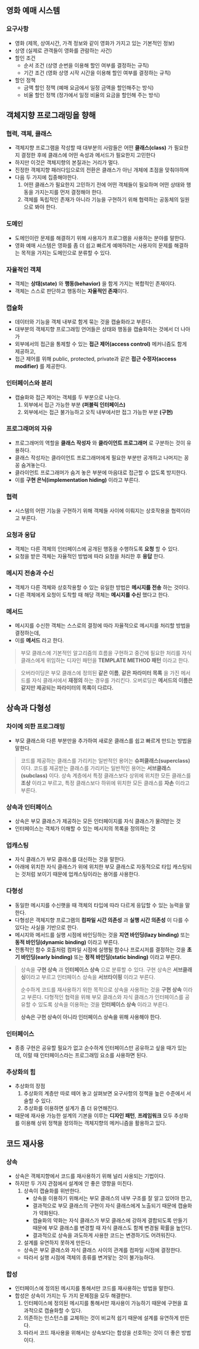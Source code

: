 ## 영화 예매 시스템
### 요구사항
- 영화 (제목, 상여시간, 가격 정보와 같이 영화가 가지고 있는 기본적인 정보)
- 상영 (실제로 관객들이 영화를 관람하는 사건)
- 할인 조건
  - 순서 조건 (상영 순번을 이용해 할인 여부를 결정하는 규칙)
  - 기간 조건 (영화 상영 시작 시간을 이용해 할인 여부를 결정하는 규칙)
- 할인 정책
  - 금액 할인 정책 (예매 요금에서 일정 금액을 할인해주는 방식)
  - 비율 할인 정책 (정가에서 일정 비율의 요금을 할인해 주는 방식)

## 객체지향 프로그래밍을 향해
### 협력, 객체, 클래스
- 객체지향 프로그램을 작성할 때 대부분의 사람들은 어떤 **클래스(class)** 가 필요한지 결정한 후에 클래스에 어떤 속성과 메서드가 필요한지 고민한다
- 하지만 이것은 객체지향의 본질과는 거리가 멀다.
- 진정한 객체지향 패러다임으로의 전환은 클래스가 아닌 개체에 초점을 맞춰야하며
- 다음 두 가지에 집중해야한다.
  1. 어떤 클래스가 필요한지 고민하기 전에 어떤 객체들이 필요하며 어떤 상태와 행동을 가지는지를 먼저 결정해야 한다.
  2. 객체를 독립적인 존재가 아니라 기능을 구현하기 위해 협력하는 공동체의 일원으로 봐야 한다.

### 도메인
- 도메인이란 문제를 해결하기 위해 사용자가 프로그램을 사용하는 분야를 말한다.
- 영화 예매 시스템은 영화를 좀 더 쉽고 빠르게 예매하려는 사용자의 문제를 해결하는 목적을 가지는 도메인으로 분류할 수 있다.

### 자율적인 객체
- 객체는 **상태(state)** 와 **행동(behavior)** 을 함게 가지는 복합적인 존재이다.
- 객체는 스스로 판단하고 행동하는 **자율적인 존재**이다.

### 캡슐화
- 데이터와 기능을 객체 내부로 함게 묶는 것을 캡슐화라고 부른다.
- 대부분의 객체지향 프로그래밍 언어들은 상태와 행동을 캡슐화하는 것에서 더 나아가
- 외부에서의 접근을 통제할 수 있는 **접근 제어(access control)** 메커니즘도 함게 제공하고,
- 접근 제어를 위해 public, protected, private과 같은 **접근 수정자(access modifier)** 를 제공한다.

### 인터페이스와 분리
- 캡슐화와 접근 제어는 객체를 두 부분으로 나눈다.
  1. 외부에서 접근 가능한 부분 **(퍼블릭 인터페이스)**
  2. 외부에서는 접근 불가능하고 오직 내부에서만 접그 가능한 부분 **(구현)**

### 프로그래머의 자유
- 프로그래머의 역할을 **클래스 작성자** 와 **클라이언트 프로그래머** 로 구분하는 것이 유용하다.
- 클래스 작성자는 클라이언트 프로그래머에게 필요한 부분만 공개하고 나머지는 꽁꽁 숨겨놓는다.
- 클라이언트 프로그래머가 숨겨 놓은 부분에 마음대로 접근할 수 없도록 방지한다.
- 이를 **구현 은닉(implementation hiding)** 이라고 부른다.

### 협력
- 시스템의 어떤 기능을 구현하기 위해 객체들 사이에 이뤄지는 상호작용을 협력이라고 부른다.

### 요청과 응답
- 객체는 다른 객체의 인터페이스에 공개된 행동을 수행하도록 **요청** 할 수 있다.
- 요청을 받은 객체는 자율적인 방법에 따라 요청을 처리한 후 **응답** 한다.

### 메시지 전송과 수신
- 객체가 다른 객체와 상호작용할 수 있는 유일한 방법은 **메시지를 전송** 하는 것이다.
- 다른 객체에게 요청이 도착할 때 해당 객체는 **메시지를 수신** 했다고 한다.

### 메서드
- 메시지를 수신한 객체는 스스로의 결정에 따라 자율적으로 메시지를 처리할 방법을 결정하는데,
- 이를 **메서드** 라고 한다.

> 부모 클래스에 기본적인 알고리즘의 흐름을 구현하고
> 중간에 필요한 처리를 자식 클래스에게 위임하는 디자인 패턴을
> **TEMPLATE METHOD 패턴** 이라고 한다.

> 오버라이딩은 부모 클래스에 정의된 **같은 이름**, **같은 파라미터 목록** 을 가진 메서드를 자식 클래서에서 **재정의** 하는 경우를 가리킨다.
> 오버로딩은 **메서드의 이름은 같지만 제공되는 파라미터의 목록이 다르다.**

## 상속과 다형성
### 차이에 의한 프로그래밍
- 부모 클래스와 다른 부분만을 추가하여 새로운 클래스를 쉽고 빠르게 만드는 방법을 말한다.

> 코드를 제공하는 클래스를 가리키는 일반적인 용어는 **슈퍼클래스(superclass)** 이다.
> 코드를 제공받는 클래스를 가리키는 일반적인 용어는 **서브클래스(subclass)** 이다.
> 상속 계층에서 특정 클래스보다 상위에 위치한 모든 클래스를 **조상** 이라고 부르고,
> 특정 클래스보다 하위에 위치한 모든 클래스를 **자손** 이라고 부른다.

### 상속과 인터페이스
- 상속은 부모 클래스가 제공하는 모든 인터페이지를 자식 클래스가 물려받는 것
- 인터페이스는 객체가 이해할 수 있는 메시지의 목록을 정의하는 것

### 업캐스팅
- 자식 클래스가 부모 클래스를 대신하는 것을 말한다.
- 아래에 위치한 자식 클래스가 위에 위치한 부모 클래스로 자동적으로 타입 캐스팅되는 것처럼 보이기 때문에 업캐스팅이라는 용어를 사용한다.

### 다형성
- 동일한 메시지를 수신햇을 때 객체의 타입에 따라 다르게 응답할 수 있는 능력을 말한다.
- 다형성은 객체지향 프로그램의 **컴파일 시간 의존성** 과 **실행 시간 의존성** 이 다를 수 있다는 사실을 기반으로 한다.
- 메시지와 메서드를 실행 시점에 바인딩하는 것을 **지연 바인딩(lazy binding)** 또는 **동적 바인딩(dynamic binding)** 이라고 부른다.
- 전통적인 함수 호출처럼 컴파일 시점에 실행될 함수나 프로시저를 결정하는 것을 **초기 바인딩(early binding)** 또는 **정적 바인딩(static binding)** 이라고 부른다.

> 상속을 **구현 상속** 과 **인터페이스 상속** 으로 분류할 수 있다.
> 구현 상속은 **서브클래싱**이라고 부르고 인터페이스 상속을 **서브타이핑** 이라고 부른다.
> 
> 순수하게 코드를 재사용하기 위한 목적으로 상속을 사용하는 것을 **구현 상속** 이라고 부른다.
> 다형적인 협력을 위해 부모 클래스와 자식 클래스가 인터페이스를 공유할 수 있도록 상속을 이용하는 것을 **인터페이스 상속** 이라고 부른다.
>
> **상속은 구현 상속이 아니라 인터페이스 상속을 위해 사용해야 한다.**


### 인터페이스
- 종종 구현은 공유할 필요가 없고 순수하게 인터페이스만 공유하고 싶을 때가 있는데, 이럴 때 인터페이스라는 프로그래밍 요소를 사용하면 된다.

### 추상화의 힘
- 추상화의 장점
  1. 추상화의 계층만 따로 떼어 놓고 살펴보면 요구사항의 정책을 높은 수준에서 서술할 수 있다.
  2. 추상화를 이용하면 설계가 좀 더 유연해진다.
- 때문에 재사용 가능한 설계의 기본을 이루는 **디자인 패턴**, **프레임워크** 모두 추상화를 이용해 상위 정책을 정의하는 객체지향의 메커니즘을 활용하고 있다.

## 코드 재사용
### 상속
- 상속은 객체지향에서 코드를 재사용하기 위해 널리 사용되는 기법이다.
- 하지만 두 가지 관점에서 설계에 안 좋은 영향을 미친다.
  1. 상속이 캡슐화를 위반한다.
     - 상속을 이용하기 위해서는 부모 클래스의 내부 구조를 잘 알고 있어야 한고,
     - 결과적으로 부모 클래스의 구현이 자식 클래스에게 노출되기 때문에 캡슐화가 약화된다.
     - 캡슐화의 약화는 자식 클래스가 부모 클래스에 강하게 결합되도록 만들기 때문에 부모 클래스를 변경할 때 자식 클래스도 함께 변경될 확률을 높인다.
     - 결과적으로 상속을 과도하게 사용한 코드는 변경하기도 어려워진다.
  2. 설계를 유연하지 못하게 만든다.
    - 상속은 부모 클래스와 자식 클래스 사이의 관계를 컴파일 시점에 결정한다.
    - 따라서 실행 시점에 객체의 종류를 변겨앟는 것이 불가능하다.

### 합성
- 인터페이스에 정의된 메시지를 통해서만 코드를 재사용하는 방법을 말한다.
- 합성은 상속이 가지는 두 가지 문제점을 모두 해결한다.
  1. 인터페이스에 정의된 메시지를 통해서만 재사용이 가능하기 때문에 구현을 효과적으로 캡슐화할 수 있다.
  2. 의존하는 인스턴스를 교체하는 것이 비교적 쉽기 때문에 설계를 유연하게 만든다.
  3. 따라서 코드 재사용을 위해서는 상속보다는 합성을 선호하는 것이 더 좋은 방법이다.

